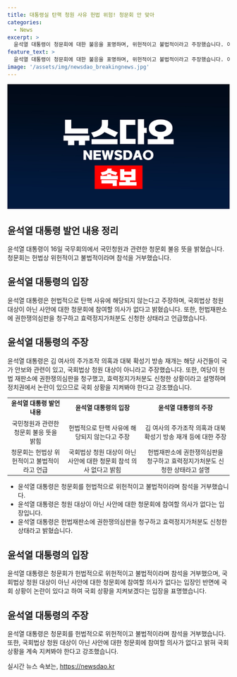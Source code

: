 ```yaml
---
title: 대통령실 탄핵 청원 사유 헌법 위험! 청문회 안 맞아
categories:
  - News
excerpt: >
  윤석열 대통령이 청문회에 대한 불응을 표명하며, 위헌적이고 불법적이라고 주장했습니다. 이에 대해 대통령실은 청문회가 탄핵 사유에 해당하지 않는다고 주장하며, 국회 상황을 주시해야 한다고 밝혔습니다. 청문회와 관련된 여러 이유들이 헌법에 부합하지 않는다는 입장을 강조했습니다. 특히, 김건희 여사의 명품 가방 수수 의혹과 대북 확성기 방송 재개 등이 언급되었습니다. 대통령실은 국회에서 논의되는 사안을 계속 주시할 예정이라고 전했습니다.
feature_text: >
  윤석열 대통령이 청문회에 대한 불응을 표명하며, 위헌적이고 불법적이라고 주장했습니다. 이에 대해 대통령실은 청문회가 탄핵 사유에 해당하지 않는다고 주장하며, 국회 상황을 주시해야 한다고 밝혔습니다. 청문회와 관련된 여러 이유들이 헌법에 부합하지 않는다는 입장을 강조했습니다. 특히, 김건희 여사의 명품 가방 수수 의혹과 대북 확성기 방송 재개 등이 언급되었습니다. 대통령실은 국회에서 논의되는 사안을 계속 주시할 예정이라고 전했습니다.
image: '/assets/img/newsdao_breakingnews.jpg'
---
```


<p><img src="/assets/img/newsdao_breakingnews.jpg" alt="ranknews 속보" /></p>

<h2 data-ke-size="size26">윤석열 대통령 발언 내용 정리</h2>

<p data-ke-size="size16">윤석열 대통령이 16일 국무회의에서 국민청원과 관련한 청문회 불응 뜻을 밝혔습니다. 청문회는 헌법상 위헌적이고 불법적이라며 참석을 거부했습니다.</p>

<h2 data-ke-size="size26">윤석열 대통령의 입장</h2>

<p data-ke-size="size16">윤석열 대통령은 헌법적으로 탄핵 사유에 해당되지 않는다고 주장하며, 국회법상 청원 대상이 아닌 사안에 대한 청문회에 참여할 의사가 없다고 밝혔습니다. 또한, 헌법재판소에 권한쟁의심판을 청구하고 효력정지가처분도 신청한 상태라고 언급했습니다.</p>

<h2 data-ke-size="size26">윤석열 대통령의 주장</h2>

<p data-ke-size="size16">윤석열 대통령은 김 여사의 주가조작 의혹과 대북 확성기 방송 재개는 해당 사건들이 국가 안보와 관련이 있고, 국회법상 청원 대상이 아니라고 주장했습니다. 또한, 여당이 헌법 재판소에 권한쟁의심판을 청구했고, 효력정지가처분도 신청한 상황이라고 설명하며 정치권에서 논란이 있으므로 국회 상황을 지켜봐야 한다고 강조했습니다.</p>

<table>
    <tr>
        <td style="text-align: center; height: 17px;"><b>윤석열 대통령 발언 내용</b></td>
        <td style="text-align: center; height: 17px;"><b>윤석열 대통령의 입장</b></td>
        <td style="text-align: center; height: 17px;"><b>윤석열 대통령의 주장</b></td>
    </tr>
    <tr>
        <td style="text-align: center;">국민청원과 관련한 청문회 불응 뜻을 밝힘</td>
        <td style="text-align: center;">헌법적으로 탄핵 사유에 해당되지 않는다고 주장</td>
        <td style="text-align: center;">김 여사의 주가조작 의혹과 대북 확성기 방송 재개 등에 대한 주장</td>
    </tr>
    <tr>
        <td style="text-align: center;">청문회는 헌법상 위헌적이고 불법적이라고 언급</td>
        <td style="text-align: center;">국회법상 청원 대상이 아닌 사안에 대한 청문회 참석 의사 없다고 밝힘</td>
        <td style="text-align: center;">헌법재판소에 권한쟁의심판을 청구하고 효력정지가처분도 신청한 상태라고 설명</td>
    </tr>
</table>

<ul>
    <li>윤석열 대통령은 청문회를 헌법적으로 위헌적이고 불법적이라며 참석을 거부했습니다.</li>
    <li>윤석열 대통령은 청원 대상이 아닌 사안에 대한 청문회에 참여할 의사가 없다는 입장입니다.</li>
    <li>윤석열 대통령은 헌법재판소에 권한쟁의심판을 청구하고 효력정지가처분도 신청한 상태라고 밝혔습니다.</li>
</ul>

<h2 data-ke-size="size26">윤석열 대통령의 입장</h2>

<p data-ke-size="size16">윤석열 대통령은 청문회가 헌법적으로 위헌적이고 불법적이라며 참석을 거부했으며, 국회법상 청원 대상이 아닌 사안에 대한 청문회에 참여할 의사가 없다는 입장인 반면에 국회 상황이 논란이 있다고 하여 국회 상황을 지켜보겠다는 입장을 표명했습니다.</p>

<h2 data-ke-size="size26">윤석열 대통령의 주장</h2>

<p><p data-ke-size="size16">윤석열 대통령은 청문회를 헌법적으로 위헌적이고 불법적이라며 참석을 거부했습니다. 또한, 국회법상 청원 대상이 아닌 사안에 대한 청문회에 참여할 의사가 없다고 밝혀 국회 상황을 계속 지켜봐야 한다고 강조했습니다.<p></p>
실시간 뉴스 속보는, <a href="https://newsdao.kr" rel="dofollow">https://newsdao.kr</a>



